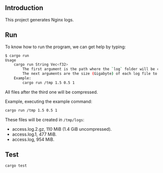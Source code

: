 ## Introduction

This project generates Nginx logs. 

## Run

To know how to run the program, we can get help by typing:

```bash
$ cargo run
Usage
    cargo run String Vec<f32>
        The first argument is the path where the `log` folder will be created to save the log files.
        The next arguments are the size (Gigabyte) of each log file to be generated.
    Example:
        cargo run /tmp 1.5 0.5 1
```

All files after the third one will be compressed.

Example, executing the example command:

```bash
cargo run /tmp 1.5 0.5 1
```

These files will be created in `/tmp/logs`:

- access.log.2.gz, 110 MiB (1.4 GiB uncompressed).
- access.log.1, 477 MiB.
- access.log, 954 MiB.


## Test

```bash
cargo test
```

